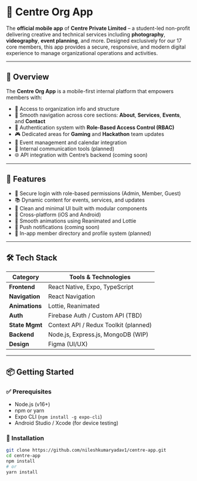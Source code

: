 # 📱 Centre Org App

The **official mobile app** of **Centre Private Limited** – a student-led non-profit delivering creative and technical services including **photography**, **videography**, **event planning**, and more. Designed exclusively for our 17 core members, this app provides a secure, responsive, and modern digital experience to manage organizational operations and activities.

---

## 🚀 Overview

The **Centre Org App** is a mobile-first internal platform that empowers members with:

- 📄 Access to organization info and structure  
- 🧭 Smooth navigation across core sections: **About**, **Services**, **Events**, and **Contact**  
- 🔐 Authentication system with **Role-Based Access Control (RBAC)**  
- 🎮 Dedicated areas for **Gaming** and **Hackathon** team updates  
- 📅 Event management and calendar integration  
- 💬 Internal communication tools (planned)  
- 🌐 API integration with Centre’s backend (coming soon)

---

## 🌟 Features

- 🔑 Secure login with role-based permissions (Admin, Member, Guest)
- 📚 Dynamic content for events, services, and updates
- 🎨 Clean and minimal UI built with modular components
- 📱 Cross-platform (iOS and Android)
- 🌈 Smooth animations using Reanimated and Lottie
- 🔔 Push notifications (coming soon)
- 🧾 In-app member directory and profile system (planned)

---

## 🛠️ Tech Stack

| Category         | Tools & Technologies                |
|------------------|-------------------------------------|
| **Frontend**     | React Native, Expo, TypeScript      |
| **Navigation**   | React Navigation                    |
| **Animations**   | Lottie, Reanimated                  |
| **Auth**         | Firebase Auth / Custom API (TBD)    |
| **State Mgmt**   | Context API / Redux Toolkit (planned) |
| **Backend**      | Node.js, Express.js, MongoDB (WIP)  |
| **Design**       | Figma (UI/UX)                       |

---

## 📦 Getting Started

### ✅ Prerequisites

- Node.js (v16+)
- npm or yarn
- Expo CLI (`npm install -g expo-cli`)
- Android Studio / Xcode (for device testing)

### 🧪 Installation

```bash
git clone https://github.com/nileshkumaryadav1/centre-app.git
cd centre-app
npm install
# or
yarn install
